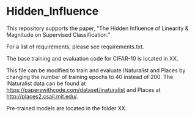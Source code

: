 # Hidden_Influence
This repository supports the paper, "The Hidden Influence of Linearity & Magnitude on Supervised Classification."

For a list of requirements, please see requirements.txt.

The base training and evaluation code for CIFAR-10 is located in XX. 

This file can be modified to train and evaluate INaturalist and Places by changing the number of training epochs to 40 instead of 200. The INaturalist data can be found at https://paperswithcode.com/dataset/inaturalist and Places at http://places2.csail.mit.edu/. 

Pre-trained models are located in the folder XX.  
